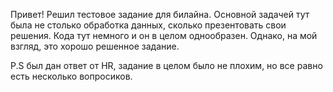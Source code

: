 Привет!
Решил тестовое задание для билайна.
Основной задачей тут была не столько обработка данных, сколько презентовать свои решения.
Кода тут немного и он в целом однообразен.
Однако, на мой взгляд, это хорошо решенное задание.

P.S был дан ответ от HR, задание в целом было не плохим, но все равно есть несколько вопросиков.
